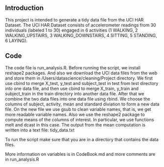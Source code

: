 ## Introduction

This project is intended to generate a tidy data file from the UCI HAR Dataset. The UCI HAR Dataset consists of accelerometer readings from 30 individuals (labeled 1 to 30) engaged in 6 activities (1 WALKING, 2 WALKING_UPSTAIRS, 3 WALKING_DOWNSTAIRS, 4 SITTING, 5 STANDING, 6 LAYING).

## Code

The code file is run_analysis.R. Before running the script, we install reshape2 packages. And also we download the UCI data files from the web and store them in /Users/datascience/cleaning/Project directory. We first use cbind to merge X_test, y_test and subject_test in test from test directory into one data file, and then use cbind to merge X_train, y_train and subject_train in the train directory into another data file. After that we combine the two data files into one data file using rbind. We choose the columns of subject, activity, mean and standard diviation to form a new data file. On the new file we use gsub to clean variable names, that is, we get more readable variable names. Also we use the reshape2 package to compute means of the columns of interest. In particular, we use functions melt and dcast in this case. The output from the mean computation is written into a text file: tidy_data.txt

To run the script make sure that you are in a directory that contains the data files.

More information on variables is in CodeBook.md and more comments are in run_analysis.R

